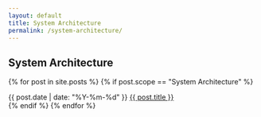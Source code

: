 ```yaml
---
layout: default
title: System Architecture
permalink: /system-architecture/
---
```


## System Architecture

{% for post in site.posts %}
  {% if post.scope == "System Architecture" %}
<article class="post-list">
  <span class="text-monospace" style="font-size: var(--text-xs);">{{ post.date | date: "%Y-%m-%d" }}</span> <span class="post"><a href="{{ post.url }}">{{ post.title }}</a></span>
</article>
  {% endif %}
{% endfor %}
